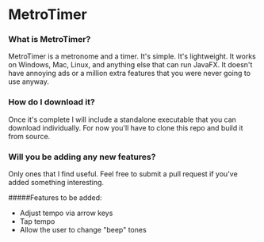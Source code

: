 # MetroTimer

### What is MetroTimer?

MetroTimer is a metronome and a timer. It's simple. It's lightweight. It works on Windows, Mac, Linux, and anything
else that can run JavaFX. It doesn't have annoying ads or a million extra features that you were never going to use 
anyway.

### How do I download it?

Once it's complete I will include a standalone executable that you can download individually. For now you'll have to
clone this repo and build it from source.

### Will you be adding any new features?

Only ones that I find useful. Feel free to submit a pull request if you've added something interesting.

#####Features to be added:

- Adjust tempo via arrow keys
- Tap tempo
- Allow the user to change "beep" tones